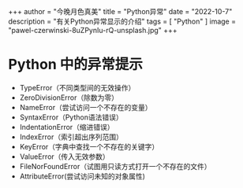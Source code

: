 +++
author = "今晚月色真美"
title = "Python异常"
date = "2022-10-7"
description = "有关Python异常显示的介绍"
tags = [
    "Python"
]
image = "pawel-czerwinski-8uZPynIu-rQ-unsplash.jpg"
+++
# Python 中的异常提示

- TypeError（不同类型间的无效操作）
- ZeroDivisionError（除数为零）
- NameError（尝试访问一个不存在的变量）
- SyntaxError（Python语法错误）
- IndentationError（缩进错误）
- IndexError（索引超出序列范围）
- KeyError（字典中查找一个不存在的关键字）
- ValueError（传入无效参数）
- FileNorFoundError（试图用只读方式打开一个不存在的文件）
- AttributeError(尝试访问未知的对象属性)
